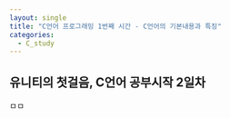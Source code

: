 ```yaml
---
layout: single
title: "C언어 프로그래밍 1번째 시간 - C언어의 기본내용과 특징"
categories:
  - C_study
---
```


## 유니티의 첫걸음, C언어 공부시작 2일차
ㅁㅁ
